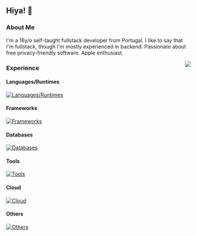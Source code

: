 ## Hiya! 👋

### About Me

I'm a 16y/o self-taught fullstack developer from Portugal. I like to say that I'm fullstack, though I'm mostly experienced in backend. Passionate about free privacy-friendly software. Apple enthusiast.

<a>
  <img src="https://lanyard-profile-readme.vercel.app/api/1026483526163517542?hideTimestamp=true&hideDiscrim=true&idleMessage=Just%20chillin'..." align="right" />
</a>

### Experience

#### Languages/Runtimes

[![Languages/Runtimes](https://skillicons.dev/icons?i=js,nodejs,ts,go,cpp,html,cs)](https://skillicons.dev)

#### Frameworks
[![Frameworks](https://skillicons.dev/icons?i=react,nextjs,astro,svelte,tailwindcss)](https://skillicons.dev)

#### Databases
[![Databases](https://skillicons.dev/icons?i=prisma,redis)](https://skillicons.dev)

#### Tools
[![Tools](https://skillicons.dev/icons?i=vscode,git,vim,bash,ghactions,docker)](https://skillicons.dev)

#### Cloud
[![Cloud](https://skillicons.dev/icons?i=vercel,cloudflare,planetscale)](https://skillicons.dev)

#### Others
[![Others](https://skillicons.dev/icons?i=github,linux)](https://skillicons.dev)

